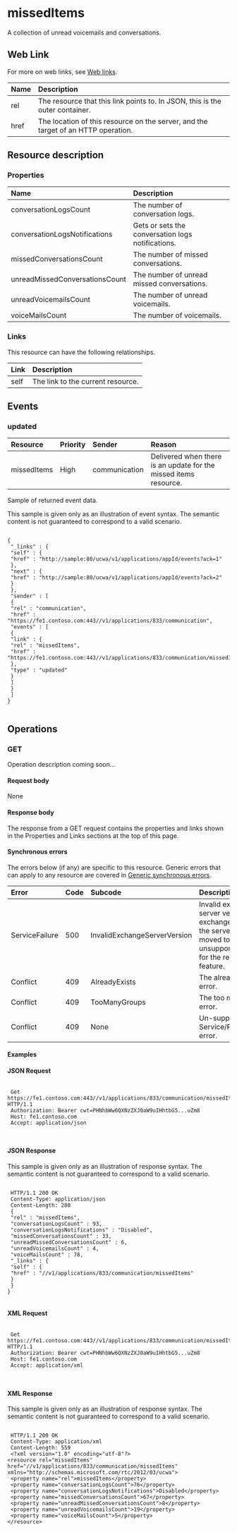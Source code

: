 
# missedItems



A collection of unread voicemails and conversations. 


## Web Link
<a name="sectionSection0"> </a>

For more on web links, see [Web links](WebLinks.md).



|**Name**|**Description**|
|:-----|:-----|
|rel|The resource that this link points to. In JSON, this is the outer container.|
|href|The location of this resource on the server, and the target of an HTTP operation.|

## Resource description
<a name="sectionSection1"> </a>




### Properties





|**Name**|**Description**|
|:-----|:-----|
|conversationLogsCount|The number of conversation logs.|
|conversationLogsNotifications|Gets or sets the conversation logs notifications.|
|missedConversationsCount|The number of missed conversations.|
|unreadMissedConversationsCount|The number of unread missed conversations.|
|unreadVoicemailsCount|The number of unread voicemails.|
|voiceMailsCount|The number of voicemails.|

### Links

This resource can have the following relationships.



|**Link**|**Description**|
|:-----|:-----|
|self|The link to the current resource.|

## Events
<a name="sectionSection2"> </a>




### updated





|**Resource**|**Priority**|**Sender**|**Reason**|
|:-----|:-----|:-----|:-----|
|missedItems|High|communication|Delivered when there is an update for the missed items resource.|
Sample of returned event data.

This sample is given only as an illustration of event syntax. The semantic content is not guaranteed to correspond to a valid scenario.




```

{
 "_links" : {
 "self" : {
 "href" : "http://sample:80/ucwa/v1/applications/appId/events?ack=1"
 },
 "next" : {
 "href" : "http://sample:80/ucwa/v1/applications/appId/events?ack=2"
 }
 },
 "sender" : [
 {
 "rel" : "communication",
 "href" : "https://fe1.contoso.com:443//v1/applications/833/communication",
 "events" : [
 {
 "link" : {
 "rel" : "missedItems",
 "href" : "https://fe1.contoso.com:443//v1/applications/833/communication/missedItems"
 },
 "type" : "updated"
 }
 ]
 }
 ]
}
					
```


## Operations
<a name="sectionSection3"> </a>




### GET

Operation description coming soon...


#### Request body

None


#### Response body

The response from a GET request contains the properties and links shown in the Properties and Links sections at the top of this page.


#### Synchronous errors

The errors below (if any) are specific to this resource. Generic errors that can apply to any resource are covered in [Generic synchronous errors](GenericSynchronousErrors.md).



|**Error**|**Code**|**Subcode**|**Description**|
|:-----|:-----|:-----|:-----|
|ServiceFailure|500|InvalidExchangeServerVersion|Invalid exchange server version.The exchange mailbox of the server might have moved to an unsupported version for the required feature.|
|Conflict|409|AlreadyExists|The already exists error.|
|Conflict|409|TooManyGroups|The too many groups error.|
|Conflict|409|None|Un-supported Service/Resource/API error.|

#### Examples




#### JSON Request


```

 Get https://fe1.contoso.com:443//v1/applications/833/communication/missedItems HTTP/1.1
 Authorization: Bearer cwt=PHNhbWw6QXNzZXJ0aW9uIHhtbG5...uZm8
 Host: fe1.contoso.com
 Accept: application/json
 
									
```


#### JSON Response

This sample is given only as an illustration of response syntax. The semantic content is not guaranteed to correspond to a valid scenario.


```

 HTTP/1.1 200 OK
 Content-Type: application/json
 Content-Length: 280
 {
 "rel" : "missedItems",
 "conversationLogsCount" : 93,
 "conversationLogsNotifications" : "Disabled",
 "missedConversationsCount" : 33,
 "unreadMissedConversationsCount" : 6,
 "unreadVoicemailsCount" : 4,
 "voiceMailsCount" : 78,
 "_links" : {
 "self" : {
 "href" : "//v1/applications/833/communication/missedItems"
 }
 }
}
									
```


#### XML Request


```

 Get https://fe1.contoso.com:443//v1/applications/833/communication/missedItems HTTP/1.1
 Authorization: Bearer cwt=PHNhbWw6QXNzZXJ0aW9uIHhtbG5...uZm8
 Host: fe1.contoso.com
 Accept: application/xml
 
									
```


#### XML Response

This sample is given only as an illustration of response syntax. The semantic content is not guaranteed to correspond to a valid scenario.


```

 HTTP/1.1 200 OK
 Content-Type: application/xml
 Content-Length: 559
 <?xml version="1.0" encoding="utf-8"?>
<resource rel="missedItems" href="//v1/applications/833/communication/missedItems" xmlns="http://schemas.microsoft.com/rtc/2012/03/ucwa">
 <property name="rel">missedItems</property>
 <property name="conversationLogsCount">76</property>
 <property name="conversationLogsNotifications">Disabled</property>
 <property name="missedConversationsCount">67</property>
 <property name="unreadMissedConversationsCount">8</property>
 <property name="unreadVoicemailsCount">19</property>
 <property name="voiceMailsCount">5</property>
</resource>
									
```

